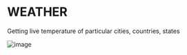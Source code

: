 # WEATHER
Getting live temperature of particular cities, countries, states 

![image](https://github.com/VU21CSEN0100414THARAK/WEATHER/assets/104959933/11cf989a-0595-422b-a8d2-ec45459c431f)

